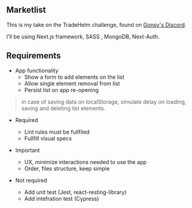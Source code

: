 ## Marketlist
This is my take on the TradeHelm challenge, found on [Gonsy's Discord](https://discord.gg/hpM8rvRP).

I'll be using Next.js framework, SASS , MongoDB, Next-Auth. 

## Requirements
- App functionality
    - Show a form to add elements on the list
    - Allow single element removal from list
    - Persist list on app re-opening

> in case of saving data on localStorage, simulate delay on loading, saving and deleting list elements.

- Required
    - Lint rules must be fullfiled
    - Fullfill visual specs

- Important
    - UX, minimize interactions needed to use the app
    - Order, files structure, keep simple

- Not required
    - Add unit test (Jest, react-resting-library)
    - Add intefration test (Cypress)